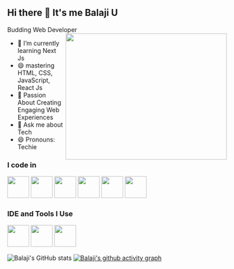 ## Hi there 👋 It's me Balaji U

Budding Web Developer
<img align="right" width="370" height="290" src="https://i.pinimg.com/originals/47/f0/34/47f0342cec72b800463bf003eac1257e.gif">                                               
- 🌱 I’m currently learning Next Js
- 😄 mastering HTML, CSS, JavaScript,  React Js
- 👯 Passion About Creating Engaging Web Experiences
- 💬 Ask me about Tech
- 😄 Pronouns: Techie

### I code in
<img height="50" width="50" src="https://img.icons8.com/color/48/000000/java-coffee-cup-logo.png" />   <img height="50" width="50" src="https://img.icons8.com/color/48/000000/html-5.png" /> <img height="50" width="50" src="https://img.icons8.com/color/48/000000/css3.png" /> <img height="50" width="50" src="https://img.icons8.com/color/48/000000/bootstrap.png" /> <img height="50" width="50" src="https://img.icons8.com/color/48/000000/javascript.png"/> <img height="50" width="50" src="https://img.icons8.com/color/48/000000/react-native.png"/>  

### IDE and Tools I Use
<img height="50" width="50" src="https://img.icons8.com/color/48/000000/visual-studio-code-2019.png"/>  <img height="50" width="50" src="https://img.icons8.com/color/50/000000/git.png"/>  <img height="50" src="https://img.shields.io/badge/Netlify-00C7B7?style=for-the-badge&logo=netlify&logoColor=white"/> 

![Balaji's GitHub stats](https://github-readme-stats.vercel.app/api?username=BalajiUmapathy&theme=dark&show_icons=true&&hide=issues,contribs)
[![Balaji's github activity graph](https://github-readme-activity-graph.vercel.app/graph?username=BalajiUmapathy&bg_color=000000&color=67ff3d&line=8ae41b&point=fffafa&area=true&hide_border=true)](https://github.com/ashutosh00710/github-readme-activity-graph)
